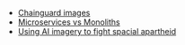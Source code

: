 - [Chainguard images](https://www.chainguard.dev/chainguard-images)
- [Microservices vs Monoliths](https://fernandovillalba.substack.com/p/its-not-microservice-or-monolith)
- [Using AI imagery to fight spacial apartheid](https://www.technologyreview.com/2024/01/19/1086837/satellite-images-ai-spatial-apartheid-south-africa/)